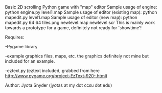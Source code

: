 Basic 2D scrolling Python game with "map" editor
Sample usage of engine: python engine.py level1.map
Sample usage of editor (existing map): python mapedit.py level1.map
Sample usage of editor (new map): python mapedit.py 64 64 tiles.png newlevel.map newlevel.scr
This is mainly work towards a prototype for a game, definitely not ready for 'showtime'!

Requires: 

-Pygame library 

-example graphics files, maps, etc. the graphics definitely not mine but included for an example.

-eztext.py (eztext included, grabbed from here http://www.pygame.org/project-EzText-920-.html)


Author: Jyota Snyder (jyotas at my dot ccsu dot edu)

